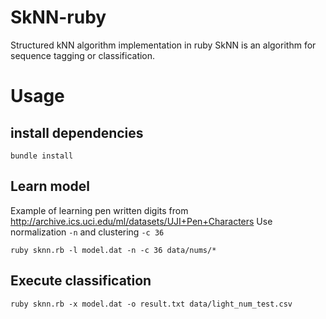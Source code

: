 # SkNN-ruby
Structured kNN algorithm implementation in ruby
SkNN is an algorithm for sequence tagging or classification.
# Usage
## install dependencies
```
bundle install
```
## Learn model

Example of learning pen written digits from http://archive.ics.uci.edu/ml/datasets/UJI+Pen+Characters
Use normalization `-n` and clustering `-c 36`
```
ruby sknn.rb -l model.dat -n -c 36 data/nums/*
```
## Execute classification
```
ruby sknn.rb -x model.dat -o result.txt data/light_num_test.csv
```

